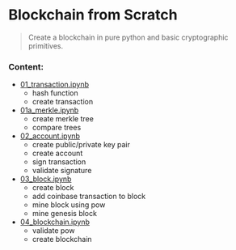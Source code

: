 # Blockchain from Scratch
> Create a blockchain in pure python and basic cryptographic primitives.

### Content:                                                  

* [01_transaction.ipynb](https://github.com/SharifElfouly/blockchain-from-scratch/blob/main/01_transaction.ipynb)
  - hash function
  - create transaction
* [01a_merkle.ipynb](https://github.com/SharifElfouly/blockchain-from-scratch/blob/main/01a_merkle.ipynb)
  - create merkle tree 
  - compare trees
* [02_account.ipynb](https://github.com/SharifElfouly/blockchain-from-scratch/blob/main/02_account.ipynb)
  - create public/private key pair
  - create account
  - sign transaction
  - validate signature
* [03_block.ipynb](https://github.com/SharifElfouly/blockchain-from-scratch/blob/main/03_block.ipynb)
  - create block
  - add coinbase transaction to block
  - mine block using pow
  - mine genesis block
* [04_blockchain.ipynb](https://github.com/SharifElfouly/blockchain-from-scratch/blob/main/04_blockchain.ipynb)
  - validate pow
  - create blockchain
